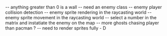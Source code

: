 -- anything greater than 0 is a wall
-- need an enemy class
-- enemy player collision detection
-- enemy sprite rendering in the raycasting world
-- enemy sprite movement in the raycasting world
-- select a number in the matrix and instatiate the enemy on the map
-- more ghosts chasing player than pacman ?
-- need to render sprites fully - D